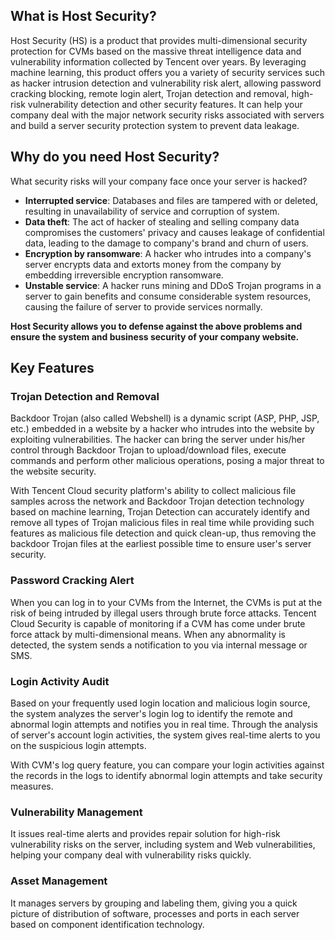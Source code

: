 ## What is Host Security?

Host Security (HS) is a product that provides multi-dimensional security protection for CVMs based on the massive threat intelligence data and vulnerability information collected by Tencent over years. By leveraging machine learning, this product offers you a variety of security services such as hacker intrusion detection and vulnerability risk alert, allowing password cracking blocking, remote login alert, Trojan detection and removal, high-risk vulnerability detection and other security features. It can help your company deal with the major network security risks associated with servers and build a server security protection system to prevent data leakage.

## Why do you need Host Security?

What security risks will your company face once your server is hacked?

- **Interrupted service**: Databases and files are tampered with or deleted, resulting in unavailability of service and corruption of system.
- **Data theft**: The act of hacker of stealing and selling company data compromises the customers' privacy and causes leakage of confidential data, leading to the damage to company's brand and churn of users.
- **Encryption by ransomware**: A hacker who intrudes into a company's server encrypts data and extorts money from the company by embedding irreversible encryption ransomware.
- **Unstable service**: A hacker runs mining and DDoS Trojan programs in a server to gain benefits and consume considerable system resources, causing the failure of server to provide services normally.

**Host Security allows you to defense against the above problems and ensure the system and business security of your company website.**

## Key Features

### Trojan Detection and Removal

Backdoor Trojan (also called Webshell) is a dynamic script (ASP, PHP, JSP, etc.) embedded in a website by a hacker who intrudes into the website by exploiting vulnerabilities. The hacker can bring the server under his/her control through Backdoor Trojan to upload/download files, execute commands and perform other malicious operations, posing a major threat to the website security.

With Tencent Cloud security platform's ability to collect malicious file samples across the network and Backdoor Trojan detection technology based on machine learning, Trojan Detection can accurately identify and remove all types of Trojan malicious files in real time while providing such features as malicious file detection and quick clean-up, thus removing the backdoor Trojan files at the earliest possible time to ensure user's server security.

### Password Cracking Alert

When you can log in to your CVMs from the Internet, the CVMs is put at the risk of being intruded by illegal users through brute force attacks. Tencent Cloud Security is capable of monitoring if a CVM has come under brute force attack by multi-dimensional means. When any abnormality is detected, the system sends a notification to you via internal message or SMS.

### Login Activity Audit

Based on your frequently used login location and malicious login source, the system analyzes the server's login log to identify the remote and abnormal login attempts and notifies you in real time. Through the analysis of server's account login activities, the system gives real-time alerts to you on the suspicious login attempts.

With CVM's log query feature, you can compare your login activities against the records in the logs to identify abnormal login attempts and take security measures.

### Vulnerability Management

It issues real-time alerts and provides repair solution for high-risk vulnerability risks on the server, including system and Web vulnerabilities, helping your company deal with vulnerability risks quickly.

### Asset Management

It manages servers by grouping and labeling them, giving you a quick picture of distribution of software, processes and ports in each server based on component identification technology.

